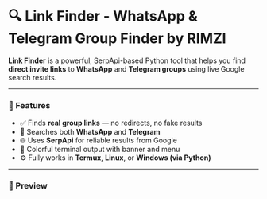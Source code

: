 # 🔍 Link Finder - WhatsApp & Telegram Group Finder by RIMZI

**Link Finder** is a powerful, SerpApi-based Python tool that helps you find **direct invite links** to **WhatsApp** and **Telegram groups** using live Google search results.

---

### 🚀 Features

- ✅ Finds **real group links** — no redirects, no fake results
- 🔎 Searches both **WhatsApp** and **Telegram**
- 🌐 Uses **SerpApi** for reliable results from Google
- 🎨 Colorful terminal output with banner and menu
- ⚙️ Fully works in **Termux**, **Linux**, or **Windows (via Python)**

---

### 📸 Preview
